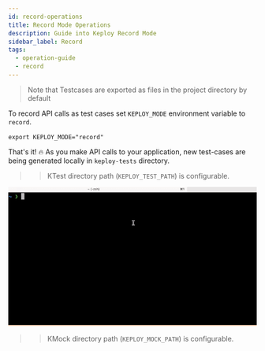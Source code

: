 ```yaml
---
id: record-operations
title: Record Mode Operations
description: Guide into Keploy Record Mode
sidebar_label: Record
tags:
  - operation-guide
  - record
---
```


> Note that Testcases are exported as files in the project directory by default

To record API calls as test cases set `KEPLOY_MODE` environment variable to `record`.

```
export KEPLOY_MODE="record"
```

That's it! 🔥 As you make API calls to your application, new test-cases are being generated locally in `keploy-tests` directory.

> > KTest directory path (`KEPLOY_TEST_PATH`) is configurable.

![Record Tests and Mocks](../../../static/gif/record-tc.gif "Record Tests and Mocks")

> > KMock directory path (`KEPLOY_MOCK_PATH`) is configurable.
